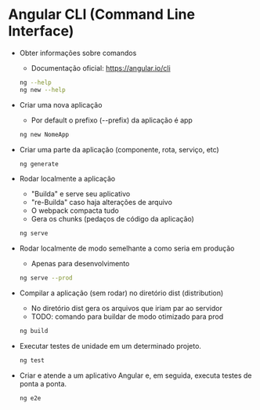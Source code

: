 # Angular CLI (Command Line Interface)

- Obter informações sobre comandos
    - Documentação oficial: <https://angular.io/cli>

    ~~~bash
    ng --help
    ng new --help
    ~~~

- Criar uma nova aplicação

    - Por default o prefixo (--prefix) da aplicação é app

    ~~~bash
    ng new NomeApp
    ~~~

- Criar uma parte da aplicação (componente, rota, serviço, etc)

    ~~~bash
    ng generate
    ~~~

- Rodar localmente a aplicação

    - "Builda" e serve seu aplicativo
    - "re-Builda" caso haja alterações de arquivo
    - O webpack compacta tudo
    - Gera os chunks (pedaços de código da aplicação)

    ~~~bash
    ng serve
    ~~~

- Rodar localmente de modo semelhante a como seria em produção    

    - Apenas para desenvolvimento

    ~~~bash
    ng serve --prod
    ~~~

- Compilar a aplicação (sem rodar) no diretório dist (distribution)

    - No diretório dist gera os arquivos que iriam par ao servidor
    - TODO: comando para buildar de modo otimizado para prod

    ~~~bash
    ng build
    ~~~   

- Executar testes de unidade em um determinado projeto.

    ~~~bash
    ng test
    ~~~

- Criar e atende a um aplicativo Angular e, em seguida, executa testes de ponta a ponta.

    ~~~bash
    ng e2e
    ~~~